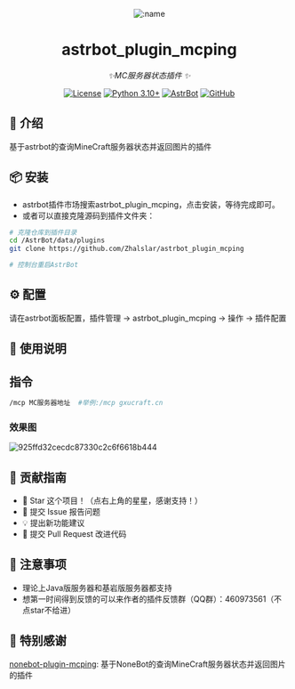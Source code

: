 
<div align="center">

![:name](https://count.getloli.com/@astrbot_plugin_mcping?name=astrbot_plugin_mcping&theme=minecraft&padding=6&offset=0&align=top&scale=1&pixelated=1&darkmode=auto)

# astrbot_plugin_mcping

_✨MC服务器状态插件 ✨_  

[![License](https://img.shields.io/badge/License-MIT-green.svg)](https://opensource.org/licenses/MIT)
[![Python 3.10+](https://img.shields.io/badge/Python-3.10%2B-blue.svg)](https://www.python.org/)
[![AstrBot](https://img.shields.io/badge/AstrBot-3.4%2B-orange.svg)](https://github.com/Soulter/AstrBot)
[![GitHub](https://img.shields.io/badge/作者-Zhalslar-blue)](https://github.com/Zhalslar)

</div>

## 🤝 介绍

基于astrbot的查询MineCraft服务器状态并返回图片的插件

## 📦 安装

- astrbot插件市场搜索astrbot_plugin_mcping，点击安装，等待完成即可。
- 或者可以直接克隆源码到插件文件夹：

```bash
# 克隆仓库到插件目录
cd /AstrBot/data/plugins
git clone https://github.com/Zhalslar/astrbot_plugin_mcping

# 控制台重启AstrBot
```

## ⚙️ 配置

请在astrbot面板配置，插件管理 -> astrbot_plugin_mcping -> 操作 -> 插件配置

## 🐔 使用说明

## 指令

```bash
/mcp MC服务器地址  #举例:/mcp gxucraft.cn  

```

### 效果图

![925ffd32cecdc87330c2c6f6618b444](https://github.com/user-attachments/assets/081636a0-f8ab-495a-bf8e-32df78597a88)

## 👥 贡献指南

- 🌟 Star 这个项目！（点右上角的星星，感谢支持！）
- 🐛 提交 Issue 报告问题
- 💡 提出新功能建议
- 🔧 提交 Pull Request 改进代码

## 📌 注意事项

- 理论上Java版服务器和基岩版服务器都支持
- 想第一时间得到反馈的可以来作者的插件反馈群（QQ群）：460973561（不点star不给进）

## 📌 特别感谢

[nonebot-plugin-mcping](https://github.com/skiesworld/nonebot-plugin-mcping): 基于NoneBot的查询MineCraft服务器状态并返回图片的插件
